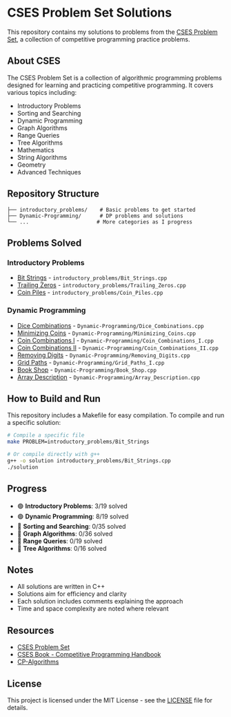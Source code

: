 # CSES Problem Set Solutions

This repository contains my solutions to problems from the [CSES Problem Set](https://cses.fi/problemset/), a collection of competitive programming practice problems.

## About CSES

The CSES Problem Set is a collection of algorithmic programming problems designed for learning and practicing competitive programming. It covers various topics including:

- Introductory Problems
- Sorting and Searching
- Dynamic Programming
- Graph Algorithms
- Range Queries
- Tree Algorithms
- Mathematics
- String Algorithms
- Geometry
- Advanced Techniques

## Repository Structure

```text
├── introductory_problems/    # Basic problems to get started
├── Dynamic-Programming/      # DP problems and solutions
└── ...                      # More categories as I progress
```

## Problems Solved

### Introductory Problems

- [Bit Strings](https://cses.fi/problemset/task/1617) - `introductory_problems/Bit_Strings.cpp`
- [Trailing Zeros](https://cses.fi/problemset/task/1618) - `introductory_problems/Trailing_Zeros.cpp`
- [Coin Piles](https://cses.fi/problemset/task/1754) - `introductory_problems/Coin_Piles.cpp`

### Dynamic Programming

- [Dice Combinations](https://cses.fi/problemset/task/1633) - `Dynamic-Programming/Dice_Combinations.cpp`
- [Minimizing Coins](https://cses.fi/problemset/task/1634) - `Dynamic-Programming/Minimizing_Coins.cpp`
- [Coin Combinations I](https://cses.fi/problemset/task/1635) - `Dynamic-Programming/Coin_Combinations_I.cpp`
- [Coin Combinations II](https://cses.fi/problemset/task/1636) - `Dynamic-Programming/Coin_Combinations_II.cpp`
- [Removing Digits](https://cses.fi/problemset/task/1637) - `Dynamic-Programming/Removing_Digits.cpp`
- [Grid Paths](https://cses.fi/problemset/task/1638) - `Dynamic-Programming/Grid_Paths_I.cpp`
- [Book Shop](https://cses.fi/problemset/task/1158) - `Dynamic-Programming/Book_Shop.cpp`
- [Array Description](https://cses.fi/problemset/task/1746) - `Dynamic-Programming/Array_Description.cpp`

## How to Build and Run

This repository includes a Makefile for easy compilation. To compile and run a specific solution:

```bash
# Compile a specific file
make PROBLEM=introductory_problems/Bit_Strings

# Or compile directly with g++
g++ -o solution introductory_problems/Bit_Strings.cpp
./solution
```

## Progress

- 🟢 **Introductory Problems**: 3/19 solved
- 🟢 **Dynamic Programming**: 8/19 solved
- 🔴 **Sorting and Searching**: 0/35 solved
- 🔴 **Graph Algorithms**: 0/36 solved
- 🔴 **Range Queries**: 0/19 solved
- 🔴 **Tree Algorithms**: 0/16 solved

## Notes

- All solutions are written in C++
- Solutions aim for efficiency and clarity
- Each solution includes comments explaining the approach
- Time and space complexity are noted where relevant

## Resources

- [CSES Problem Set](https://cses.fi/problemset/)
- [CSES Book - Competitive Programming Handbook](https://cses.fi/book/)
- [CP-Algorithms](https://cp-algorithms.com/)

## License

This project is licensed under the MIT License - see the [LICENSE](LICENSE) file for details.
